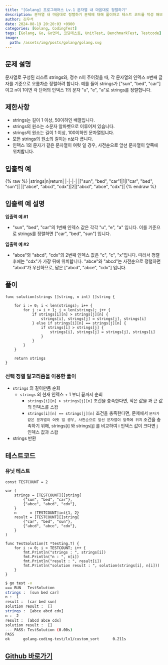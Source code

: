 ```yaml
---
title: "[Golang] 프로그래머스 Lv.1 문자열 내 마음대로 정렬하기"
description: 문자열 내 마음대로 정렬하기 문제에 대해 풀이하고 테스트 코드를 작성 해보겠습니다.
author: 김우석
date: 2024-08-19 20:20:03 +0900
categories: [Golang, CodingTest]
tags: [Golang, Go, Go언어, 코딩테스트, UnitTest, BenchmarkTest, Testcode]
image:
  path: /assets/img/posts/golang/golang.svg
---
```


## 문제 설명
문자열로 구성된 리스트 strings와, 정수 n이 주어졌을 때, 각 문자열의 인덱스 n번째 글자를 기준으로 오름차순 정렬하려 합니다. 예를 들어 strings가 ["sun", "bed", "car"]이고 n이 1이면 각 단어의 인덱스 1의 문자 "u", "e", "a"로 strings를 정렬합니다.


## 제한사항
- strings는 길이 1 이상, 50이하인 배열입니다.
- strings의 원소는 소문자 알파벳으로 이루어져 있습니다.
- strings의 원소는 길이 1 이상, 100이하인 문자열입니다.
- 모든 strings의 원소의 길이는 n보다 큽니다.
- 인덱스 1의 문자가 같은 문자열이 여럿 일 경우, 사전순으로 앞선 문자열이 앞쪽에 위치합니다.


## 입출력 예
{% raw %}
|strings|n|return|
|-|-|-|
|["sun", "bed", "car"]|1|["car", "bed", "sun"]|
|["abce", "abcd", "cdx"]|2|["abcd", "abce", "cdx"]|
{% endraw %}


## 입출력 예 설명
**입출력 예 #1**

- "sun", "bed", "car"의 1번째 인덱스 값은 각각 "u", "e", "a" 입니다. 이를 기준으로 strings를 정렬하면 ["car", "bed", "sun"] 입니다.

**입출력 예 #2**

- "abce"와 "abcd", "cdx"의 2번째 인덱스 값은 "c", "c", "x"입니다. 따라서 정렬 후에는 "cdx"가 가장 뒤에 위치합니다. "abce"와 "abcd"는 사전순으로 정렬하면 "abcd"가 우선하므로, 답은 ["abcd", "abce", "cdx"] 입니다.

## 풀이 
```golang
func solution(strings []string, n int) []string {

	for i := 0; i < len(strings); i++ {
		for j := i + 1; j < len(strings); j++ {
			if strings[i][n] > strings[j][n] {
				strings[i], strings[j] = strings[j], strings[i]
			} else if strings[i][n] == strings[j][n] {
				if strings[i] > strings[j] {
					strings[i], strings[j] = strings[j], strings[i]
				}
			}
		}
	}

	return strings
}
```

### 선택 정렬 알고리즘을 이용한 풀이
- `strings` 의 길이만큼 순회
	- `strings` 의 현재 인덱스 + 1 부터 끝까지 순회
		- `strings[i][n] > strings[j][n]` 조건을 충족한다면, 작은 값을 과 큰 값의 인덱스를 스왑
		- `strings[i][n] == strings[j][n]` 조건을 충족한다면, 문제에서 `문자가 같은 문자열이 여럿 일 경우, 사전순으로 앞선 문자열이 앞쪽에 위치` 조건을 충족하기 위해, strings[i] 와 strings[j] 를 비교하여 i 인덱스 값이 크다면 j 인덱스 값과 스왑
- strings 반환


## 테스트코드
### 유닛 테스트
```golang
const TESTCOUNT = 2

var (
	strings = [TESTCOUNT][]string{
		{"sun", "bed", "car"},
		{"abce", "abcd", "cdx"},
	}
	n      = [TESTCOUNT]int{1, 2}
	result = [TESTCOUNT][]string{
		{"car", "bed", "sun"},
		{"abcd", "abce", "cdx"},
	}
)

func TestSolution(t *testing.T) {
	for i := 0; i < TESTCOUNT; i++ {
		fmt.Println("strings : ", strings[i])
		fmt.Println("n : ", n[i])
		fmt.Println("result : ", result[i])
		fmt.Println("solution result : ", solution(strings[i], n[i]))
	}
}
```

```bash
$ go test -v
=== RUN   TestSolution
strings :  [sun bed car]
n :  1
result :  [car bed sun]
solution result :  []
strings :  [abce abcd cdx]
n :  2
result :  [abcd abce cdx]
solution result :  []
--- PASS: TestSolution (0.00s)
PASS
ok      golang-coding-test/lv1/custom_sort      0.211s
```


## [Github 바로가기](https://github.com/kr-goos/golang-coding-test/tree/master/Lv1/custom_sort)